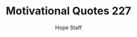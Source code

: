 ---
image: /assets/img/mq/mq_227_thoreau.png
title: Motivational Quotes 227
categories:
  - Motivational Quotes
author: Hope Staff
notes: Motivational Quotes 227
embed: >-
  EMBED_GOES_HERE
transcript: >-
  SOME LINES OF TEXT START HERE
---